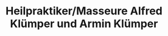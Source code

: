---
title: "Heilpraktiker/Masseure Alfred Klümper und Armin Klümper"
url: /pfronten/heilpraktiker-masseure-alfred-kluemper-und-armin-kluemper/
shop: Massage
---